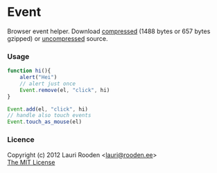 
[1]: https://raw.github.com/litejs/browser-event-lite/master/min.js
[2]: https://raw.github.com/litejs/browser-event-lite/master/browser-event-lite.js


Event
=====

Browser event helper.
Download [compressed][1] 
(1488 bytes or 657 bytes gzipped)
or [uncompressed][2] source.


### Usage

```javascript
function hi(){
	alert("Hei")	
	// alert just once
	Event.remove(el, "click", hi)
}

Event.add(el, "click", hi)
// handle also touch events
Event.touch_as_mouse(el) 
```


### Licence

Copyright (c) 2012 Lauri Rooden &lt;lauri@rooden.ee&gt;  
[The MIT License](http://lauri.rooden.ee/mit-license.txt)


